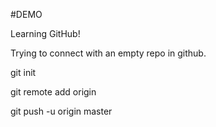 #DEMO

Learning GitHub!

Trying to connect with an empty repo in github.

git init

git remote add origin

git push -u origin master